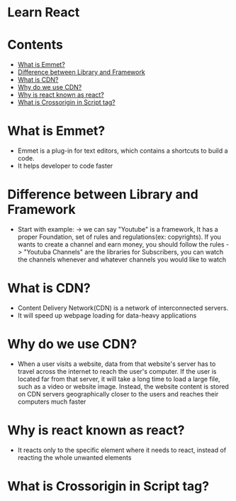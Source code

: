 # Learn React

# Contents

+ [What is Emmet?](https://github.com/zambowick/learn-react#what-is-emmet)
+ [Difference between Library and Framework](https://github.com/zambowick/learn-react#difference-between-library-and-framework)
+ [What is CDN?](https://github.com/zambowick/learn-react#what-is-cdn)
+ [Why do we use CDN?](https://github.com/zambowick/learn-react#why-do-we-use-cdn)
+ [Why is react known as react?](https://github.com/zambowick/learn-react#why-is-react-known-as-react)
+ [What is Crossorigin in Script tag?](https://github.com/zambowick/learn-react#what-is-crossorigin-in-script-tag)


# What is Emmet?
* Emmet is a plug-in for text editors, which contains a shortcuts to build a code. 
* It helps developer to code faster 

# Difference between Library and Framework
* Start with example:
    -> we can say "Youtube" is a framework, It has a proper Foundation, set of rules and regulations(ex: copyrights). If you wants to create a channel and earn money, you should follow the rules
    -> "Youtuba Channels" are the libraries for Subscribers, you can watch the channels whenever and whatever channels you would like to watch 

# What is CDN?
* Content Delivery Network(CDN) is a network of interconnected servers.
* It will speed up webpage loading for data-heavy applications

# Why do we use CDN?
* When a user visits a website, data from that website's server has to travel across the internet to reach the user's computer. If the user is located far from that server, it will take a long time to load a large file, such as a video or website image. Instead, the website content is stored on CDN servers geographically closer to the users and reaches their computers much faster

# Why is react known as react?
* It reacts only to the specific element where it needs to react, instead of reacting the whole unwanted elements

# What is Crossorigin in Script tag?
